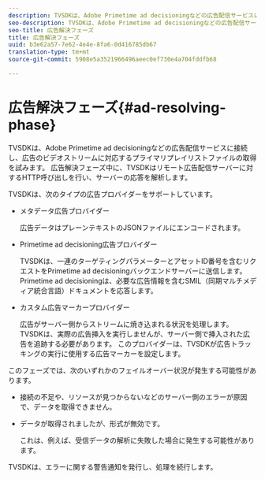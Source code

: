 ```yaml
---
description: TVSDKは、Adobe Primetime ad decisioningなどの広告配信サービスに接続し、広告のビデオストリームに対応するプライマリプレイリストファイルの取得を試みます。 広告解決フェーズ中に、TVSDKはリモート広告配信サーバーに対するHTTP呼び出しを行い、サーバーの応答を解析します。
seo-description: TVSDKは、Adobe Primetime ad decisioningなどの広告配信サービスに接続し、広告のビデオストリームに対応するプライマリプレイリストファイルの取得を試みます。 広告解決フェーズ中に、TVSDKはリモート広告配信サーバーに対するHTTP呼び出しを行い、サーバーの応答を解析します。
seo-title: 広告解決フェーズ
title: 広告解決フェーズ
uuid: b3e62a57-7e62-4e4e-8fa6-0d416785db67
translation-type: tm+mt
source-git-commit: 5908e5a3521966496aeec0ef730e4a704fddfb68

---
```



# 広告解決フェーズ{#ad-resolving-phase}

TVSDKは、Adobe Primetime ad decisioningなどの広告配信サービスに接続し、広告のビデオストリームに対応するプライマリプレイリストファイルの取得を試みます。 広告解決フェーズ中に、TVSDKはリモート広告配信サーバーに対するHTTP呼び出しを行い、サーバーの応答を解析します。

TVSDKは、次のタイプの広告プロバイダーをサポートしています。

* メタデータ広告プロバイダー

   広告データはプレーンテキストのJSONファイルにエンコードされます。
* Primetime ad decisioning広告プロバイダー

   TVSDKは、一連のターゲティングパラメーターとアセットID番号を含むリクエストをPrimetime ad decisioningバックエンドサーバーに送信します。 Primetime ad decisioningは、必要な広告情報を含むSMIL（同期マルチメディア統合言語）ドキュメントを応答します。
* カスタム広告マーカープロバイダー

   広告がサーバー側からストリームに焼き込まれる状況を処理します。 TVSDKは、実際の広告挿入を実行しませんが、サーバー側で挿入された広告を追跡する必要があります。 このプロバイダーは、TVSDKが広告トラッキングの実行に使用する広告マーカーを設定します。

このフェーズでは、次のいずれかのフェイルオーバー状況が発生する可能性があります。

* 接続の不足や、リソースが見つからないなどのサーバー側のエラーが原因で、データを取得できません。
* データが取得されましたが、形式が無効です。

   これは、例えば、受信データの解析に失敗した場合に発生する可能性があります。

TVSDKは、エラーに関する警告通知を発行し、処理を続行します。
